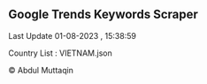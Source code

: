 

## Google Trends Keywords Scraper 
 
Last Update 01-08-2023 , 15:38:59

Country List :
VIETNAM.json



© Abdul Muttaqin 
